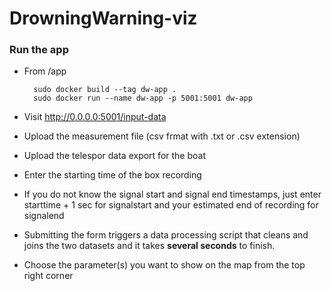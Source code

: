 # DrowningWarning-viz
### Run the app

- From /app

        sudo docker build --tag dw-app .
        sudo docker run --name dw-app -p 5001:5001 dw-app

- Visit http://0.0.0.0:5001/input-data
- Upload the measurement file (csv frmat with .txt or .csv extension)
- Upload the telespor data export for the boat
- Enter the starting time of the box recording
- If you do not know the signal start and signal end timestamps, just enter starttime + 1 sec for signalstart and your estimated end of recording for signalend
- Submitting the form triggers a data processing script that cleans and joins the two datasets and it takes __several seconds__ to finish.
- Choose the parameter(s) you want to show on the map from the top right corner
